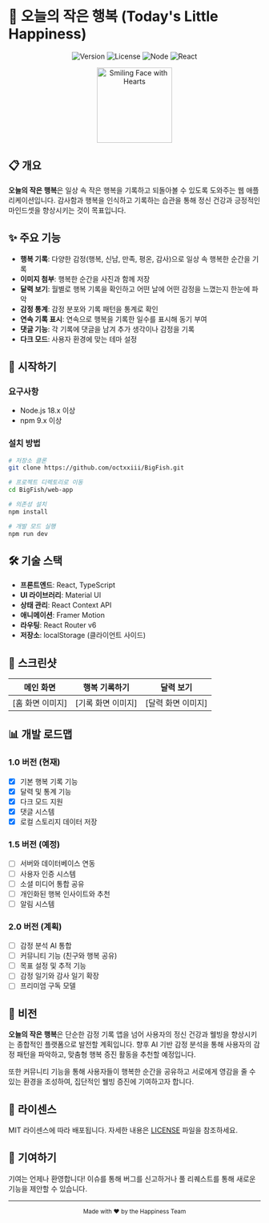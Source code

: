 # 🌟 오늘의 작은 행복 (Today's Little Happiness)

<div align="center">
  <img src="https://img.shields.io/badge/version-1.0.0-brightgreen" alt="Version"/>
  <img src="https://img.shields.io/badge/license-MIT-blue" alt="License"/>
  <img src="https://img.shields.io/badge/node-18.20.7-green" alt="Node"/>
  <img src="https://img.shields.io/badge/react-18.2.0-blue" alt="React"/>
</div>

<p align="center">
  <img src="https://raw.githubusercontent.com/Tarikul-Islam-Anik/Animated-Fluent-Emojis/master/Emojis/Smilies/Smiling%20Face%20with%20Hearts.png" width="150" alt="Smiling Face with Hearts" />
</p>

## 📋 개요

**오늘의 작은 행복**은 일상 속 작은 행복을 기록하고 되돌아볼 수 있도록 도와주는 웹 애플리케이션입니다. 감사함과 행복을 인식하고 기록하는 습관을 통해 정신 건강과 긍정적인 마인드셋을 향상시키는 것이 목표입니다.

## ✨ 주요 기능

- **행복 기록**: 다양한 감정(행복, 신남, 만족, 평온, 감사)으로 일상 속 행복한 순간을 기록
- **이미지 첨부**: 행복한 순간을 사진과 함께 저장
- **달력 보기**: 월별로 행복 기록을 확인하고 어떤 날에 어떤 감정을 느꼈는지 한눈에 파악
- **감정 통계**: 감정 분포와 기록 패턴을 통계로 확인
- **연속 기록 표시**: 연속으로 행복을 기록한 일수를 표시해 동기 부여
- **댓글 기능**: 각 기록에 댓글을 남겨 추가 생각이나 감정을 기록
- **다크 모드**: 사용자 환경에 맞는 테마 설정

## 🚀 시작하기

### 요구사항

- Node.js 18.x 이상
- npm 9.x 이상

### 설치 방법

```bash
# 저장소 클론
git clone https://github.com/octxxiii/BigFish.git

# 프로젝트 디렉토리로 이동
cd BigFish/web-app

# 의존성 설치
npm install

# 개발 모드 실행
npm run dev
```

## 🛠️ 기술 스택

- **프론트엔드**: React, TypeScript
- **UI 라이브러리**: Material UI
- **상태 관리**: React Context API
- **애니메이션**: Framer Motion
- **라우팅**: React Router v6
- **저장소**: localStorage (클라이언트 사이드)

## 📱 스크린샷

|메인 화면|행복 기록하기|달력 보기|
|:---:|:---:|:---:|
|[홈 화면 이미지]|[기록 화면 이미지]|[달력 화면 이미지]|

## 📊 개발 로드맵

### 1.0 버전 (현재)
- [x] 기본 행복 기록 기능
- [x] 달력 및 통계 기능
- [x] 다크 모드 지원
- [x] 댓글 시스템
- [x] 로컬 스토리지 데이터 저장

### 1.5 버전 (예정)
- [ ] 서버와 데이터베이스 연동
- [ ] 사용자 인증 시스템
- [ ] 소셜 미디어 통합 공유
- [ ] 개인화된 행복 인사이트와 추천
- [ ] 알림 시스템

### 2.0 버전 (계획)
- [ ] 감정 분석 AI 통합
- [ ] 커뮤니티 기능 (친구와 행복 공유)
- [ ] 목표 설정 및 추적 기능
- [ ] 감정 일기와 감사 일기 확장
- [ ] 프리미엄 구독 모델

## 🔮 비전

**오늘의 작은 행복**은 단순한 감정 기록 앱을 넘어 사용자의 정신 건강과 웰빙을 향상시키는 종합적인 플랫폼으로 발전할 계획입니다. 향후 AI 기반 감정 분석을 통해 사용자의 감정 패턴을 파악하고, 맞춤형 행복 증진 활동을 추천할 예정입니다.

또한 커뮤니티 기능을 통해 사용자들이 행복한 순간을 공유하고 서로에게 영감을 줄 수 있는 환경을 조성하여, 집단적인 웰빙 증진에 기여하고자 합니다.

## 📄 라이센스

MIT 라이센스에 따라 배포됩니다. 자세한 내용은 [LICENSE](LICENSE) 파일을 참조하세요.

## 🤝 기여하기

기여는 언제나 환영합니다! 이슈를 통해 버그를 신고하거나 풀 리퀘스트를 통해 새로운 기능을 제안할 수 있습니다.

---

<div align="center">
  <sub>Made with ❤️ by the Happiness Team</sub>
</div>
